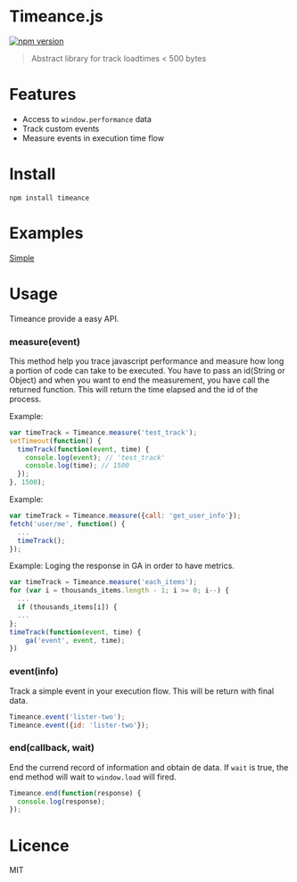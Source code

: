 # Timeance.js

[![npm version](https://badge.fury.io/js/timeance.svg)](http://badge.fury.io/js/timeance)

> Abstract library for track loadtimes < 500 bytes

# Features

- Access to `window.performance` data
- Track custom events
- Measure events in execution time flow


# Install

```npm install timeance```

# Examples

[Simple](http://requirebin.com/?gist=c08cff9cc1a0c49a8506)

# Usage

Timeance provide a easy API.

### measure(event)
This method help you trace javascript performance and measure how long a portion of code can take
to be executed.
You have to pass an id(String or Object) and when you want to end the measurement, you have
call the returned function. This will return the time elapsed and the id of the process.

Example:

```js
var timeTrack = Timeance.measure('test_track');
setTimeout(function() {
  timeTrack(function(event, time) {
    console.log(event); // 'test_track'
    console.log(time); // 1500
  });
}, 1500);
```

Example:

```js
var timeTrack = Timeance.measure({call: 'get_user_info'});
fetch('user/me', function() {
  ...
  timeTrack();
});
```

Example:
Loging the response in GA in order to have metrics.

```js
var timeTrack = Timeance.measure('each_items');
for (var i = thousands_items.length - 1; i >= 0; i--) {
  ...
  if (thousands_items[i]) {
  ...
};
timeTrack(function(event, time) {
	ga('event', event, time);
})
```

### event(info)
Track a simple event in your execution flow. This will be return with final data.
```js
Timeance.event('lister-two');
Timeance.event({id: 'lister-two'});
```

### end(callback, wait)
End the currend record of information and obtain de data.
If `wait` is true, the end method will wait to `window.load` will fired.
```js
Timeance.end(function(response) {
  console.log(response);
});
```

# Licence

MIT